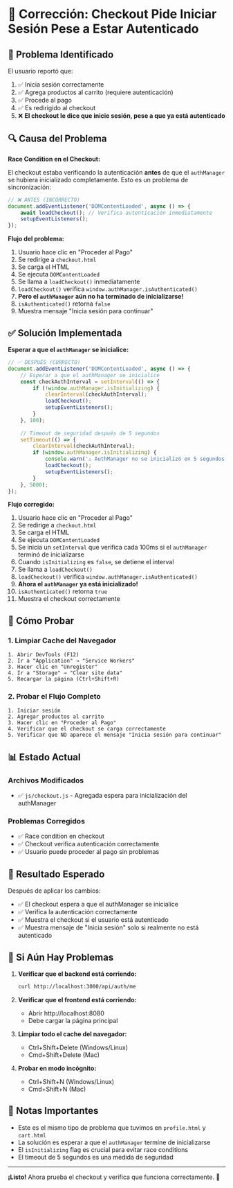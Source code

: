 # 🔧 Corrección: Checkout Pide Iniciar Sesión Pese a Estar Autenticado

## 🐛 Problema Identificado

El usuario reportó que:
1. ✅ Inicia sesión correctamente
2. ✅ Agrega productos al carrito (requiere autenticación)
3. ✅ Procede al pago
4. ✅ Es redirigido al checkout
5. ❌ **El checkout le dice que inicie sesión, pese a que ya está autenticado**

## 🔍 Causa del Problema

**Race Condition en el Checkout:**

El checkout estaba verificando la autenticación **antes** de que el `authManager` se hubiera inicializado completamente. Esto es un problema de sincronización:

```javascript
// ❌ ANTES (INCORRECTO)
document.addEventListener('DOMContentLoaded', async () => {
    await loadCheckout(); // Verifica autenticación inmediatamente
    setupEventListeners();
});
```

**Flujo del problema:**
1. Usuario hace clic en "Proceder al Pago"
2. Se redirige a `checkout.html`
3. Se carga el HTML
4. Se ejecuta `DOMContentLoaded`
5. Se llama a `loadCheckout()` inmediatamente
6. `loadCheckout()` verifica `window.authManager.isAuthenticated()`
7. **Pero el `authManager` aún no ha terminado de inicializarse!**
8. `isAuthenticated()` retorna `false`
9. Muestra mensaje "Inicia sesión para continuar"

## ✅ Solución Implementada

**Esperar a que el `authManager` se inicialice:**

```javascript
// ✅ DESPUÉS (CORRECTO)
document.addEventListener('DOMContentLoaded', async () => {
    // Esperar a que el authManager se inicialice
    const checkAuthInterval = setInterval(() => {
        if (!window.authManager.isInitializing) {
            clearInterval(checkAuthInterval);
            loadCheckout();
            setupEventListeners();
        }
    }, 100);
    
    // Timeout de seguridad después de 5 segundos
    setTimeout(() => {
        clearInterval(checkAuthInterval);
        if (window.authManager.isInitializing) {
            console.warn('⚠️ AuthManager no se inicializó en 5 segundos, continuando...');
            loadCheckout();
            setupEventListeners();
        }
    }, 5000);
});
```

**Flujo corregido:**
1. Usuario hace clic en "Proceder al Pago"
2. Se redirige a `checkout.html`
3. Se carga el HTML
4. Se ejecuta `DOMContentLoaded`
5. Se inicia un `setInterval` que verifica cada 100ms si el `authManager` terminó de inicializarse
6. Cuando `isInitializing` es `false`, se detiene el interval
7. Se llama a `loadCheckout()`
8. `loadCheckout()` verifica `window.authManager.isAuthenticated()`
9. **Ahora el `authManager` ya está inicializado!**
10. `isAuthenticated()` retorna `true`
11. Muestra el checkout correctamente

## 🔄 Cómo Probar

### 1. Limpiar Cache del Navegador
```
1. Abrir DevTools (F12)
2. Ir a "Application" → "Service Workers"
3. Hacer clic en "Unregister"
4. Ir a "Storage" → "Clear site data"
5. Recargar la página (Ctrl+Shift+R)
```

### 2. Probar el Flujo Completo
```
1. Iniciar sesión
2. Agregar productos al carrito
3. Hacer clic en "Proceder al Pago"
4. Verificar que el checkout se carga correctamente
5. Verificar que NO aparece el mensaje "Inicia sesión para continuar"
```

## 📊 Estado Actual

### Archivos Modificados
- ✅ `js/checkout.js` - Agregada espera para inicialización del authManager

### Problemas Corregidos
- ✅ Race condition en checkout
- ✅ Checkout verifica autenticación correctamente
- ✅ Usuario puede proceder al pago sin problemas

## 🎯 Resultado Esperado

Después de aplicar los cambios:
- ✅ El checkout espera a que el authManager se inicialice
- ✅ Verifica la autenticación correctamente
- ✅ Muestra el checkout si el usuario está autenticado
- ✅ Muestra mensaje de "Inicia sesión" solo si realmente no está autenticado

## 🚨 Si Aún Hay Problemas

1. **Verificar que el backend está corriendo:**
   ```bash
   curl http://localhost:3000/api/auth/me
   ```

2. **Verificar que el frontend está corriendo:**
   - Abrir http://localhost:8080
   - Debe cargar la página principal

3. **Limpiar todo el cache del navegador:**
   - Ctrl+Shift+Delete (Windows/Linux)
   - Cmd+Shift+Delete (Mac)

4. **Probar en modo incógnito:**
   - Ctrl+Shift+N (Windows/Linux)
   - Cmd+Shift+N (Mac)

## 📝 Notas Importantes

- Este es el mismo tipo de problema que tuvimos en `profile.html` y `cart.html`
- La solución es esperar a que el `authManager` termine de inicializarse
- El `isInitializing` flag es crucial para evitar race conditions
- El timeout de 5 segundos es una medida de seguridad

---

**¡Listo!** Ahora prueba el checkout y verifica que funciona correctamente. 🚀


